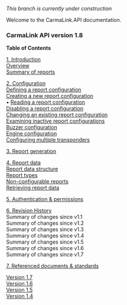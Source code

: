 *This branch is currently under construction*  

Welcome to the CarmaLink.API documentation. 

<h3>CarmaLink API version 1.8</h3>  
<b>Table of Contents</b>  
  
[1. Introduction](/introduction.md)  
[Overview](/introduction.md)  
[Summary of reports](/summaryOfReports.md)  
  
[2. Configuration](/2configuration.md)  
[Defining a report configuration](/definingReportConfig.md)  
[Creating a new report configuration](/creatingNewReportConfig.md)  
• [Reading a report configuration](/readingReportConfig.md)  
[Disabling a report configuration](/disablingReportConfig.md)  
[Changing an existing report configuration](/changingExistingConfig.md)  
[Examining inactive report configurations](/examiningInactive.md)  
[Buzzer configuration](/buzzerConfig.md)  
[Engine configuration](/engineConfig.md)  
[Configuring multiple transponders](/configuringMult.md)  

[3. Report generation]()  

[4. Report data](/3reportData.md)    
[Report data structure](/reportDataStructure.md)  
[Report types](/reportTypes.md)  
[Non-configurable reports](/nonConfigurable.md)  
[Retrieving report data](/retrievingReportData.md)  

[5. Authentication & permissions](/4authenticationPermissions.md)  

[6. Revision History](/5revisionHistory.md)  
Summary of changes since v1.1  
Summary of changes since v1.2  
Summary of changes since v1.3  
Summary of changes since v1.4  
Summary of changes since v1.5  
Summary of changes since v1.6  
Summary of changes since v1.7  

[7. Referenced documents & standards](/6referencedDocStand.md)  

<a href="https://github.com/CarmaSys/CarmaLinkAPI/tree/1.7">Version 1.7</a>  
<a href="https://github.com/CarmaSys/CarmaLinkAPI/tree/1.6">Version 1.6</a>  
<a href="https://github.com/CarmaSys/CarmaLinkAPI/tree/1.5">Version 1.5</a>  
<a href="https://github.com/CarmaSys/CarmaLinkAPI/tree/1.4">Version 1.4</a>  
